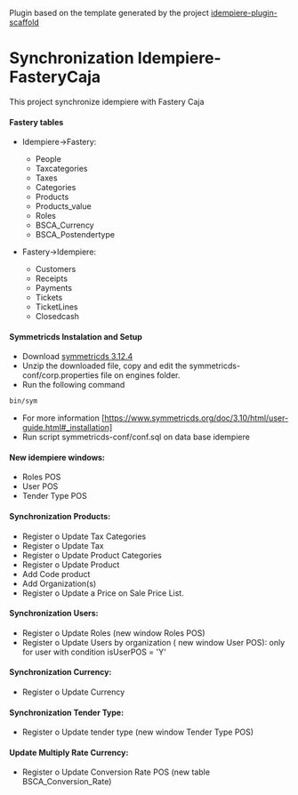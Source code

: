 Plugin based on the template generated by the project [idempiere-plugin-scaffold](https://github.com/ingeint/idempiere-plugin-scaffold)

# Synchronization Idempiere-FasteryCaja
This project synchronize idempiere with Fastery Caja

#### Fastery tables
  * Idempiere->Fastery:
    - People
    - Taxcategories
    - Taxes
    - Categories
    - Products
    - Products_value
    - Roles
    - BSCA_Currency
    - BSCA_Postendertype
  
  
  * Fastery->Idempiere:
    - Customers
    - Receipts
    - Payments
    - Tickets
    - TicketLines
    - Closedcash
 
#### Symmetricds Instalation and Setup

- Download [symmetricds 3.12.4](https://sourceforge.net/projects/symmetricds/files/symmetricds/symmetricds-3.12/symmetric-server-3.12.4.zip/download)
- Unzip the downloaded file, copy and edit the symmetricds-conf/corp.properties file on engines folder. 
- Run the following command 
```bash
bin/sym
```
- For more information [https://www.symmetricds.org/doc/3.10/html/user-guide.html#_installation]
- Run script symmetricds-conf/conf.sql on data base idempiere 
 
#### New idempiere windows:	
 - Roles POS
 - User POS
 - Tender Type POS
 

#### Synchronization  Products: 
   - Register o Update Tax Categories
   - Register o Update Tax
   - Register o Update Product Categories
   - Register o Update Product
   - Add Code product
   - Add Organization(s)
   - Register o Update a Price on Sale Price List. 
   
####  Synchronization  Users: 
- Register o Update Roles (new window Roles POS) 
- Register o Update Users by organization ( new window User POS): only for user with condition isUserPOS = 'Y' 

#### Synchronization Currency: 
- Register o Update Currency

#### Synchronization  Tender Type:
- Register o Update tender type (new window Tender Type POS) 

#### Update Multiply Rate Currency:
- Register o Update Conversion Rate POS (new table BSCA_Conversion_Rate) 
